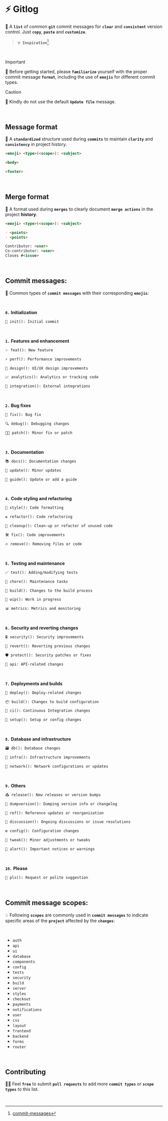 # ⚡ Gitlog
🔦 A **`list`** of common **`git`** commit messages for **`clear`** and **`consistent`** version control. Just **`copy`**, **`paste`** and **`customize`**. 

> **`💡 Inspiration`**[^1].


<br>

> [!IMPORTANT]
> 🍰 Before getting started, please **`familiarize`** yourself with the proper commit message **`format`**, including the use of **`emojis`** for different commit types.

> [!CAUTION]
> 🙏 Kindly do not use the default **`Update file`** message.

<br>

## Message format
🪪 A **`standardized`** structure used during **`commits`** to maintain **`clarity`** and **`consistency`** in project history.
<br>

```markdown
<emoji> <type>(<scope>): <subject>

<body>

<footer>
```

<br>

## Merge format
🥏 A format used during **`merges`** to clearly document **`merge actions`** in the project **history**.
```markdown
<emoji> <type>(<scope>): <subject>

- <points>
- <points>

Contributor: <user>
Co-contributor: <user>
Closes #<issue>
```

<br>

## Commit messages: 
🌃 Common types of **`commit messages`** with their corresponding **`emojis`**:

<br>


**`0.`** **Initialization**

```markdown
🎉 init(): Initial commit
```
<br>

**`1.`** **Features and enhancement**
```markdown
✨ feat(): New feature
```
```markdown
⚡ perf(): Performance improvements
```
```markdown
🎨 design(): UI/UX design improvements
```
```markdown
📈 analytics(): Analytics or tracking code
```
```markdown
🔌 integration(): External integrations
```

<br>

**`2.`** **Bug fixes**
```markdown
🐛 fix(): Bug fix
```
```markdown
🔍 debug(): Debugging changes
```
```markdown
👨‍🔧 patch(): Minor fix or patch
```

<br>

**`3.`** **Documentation**
```markdown
📚 docs(): Documentation changes
```
```markdown
📝 update(): Minor updates
```
```markdown
📖 guide(): Update or add a guide
```

<Br>

**`4.`** **Code styling and refactoring**
```markdown
💄 style(): Code formatting
```
```markdown
♻️ refactor(): Code refactoring
```
```markdown
🧹 cleanup(): Clean-up or refactor of unused code
```
```markdown
🛠️ fix(): Code improvements
```
```markdown
🔥 remove(): Removing files or code
```

<br>

**`5.`** **Testing and maintenance**
```markdown
✅ test(): Adding/modifying tests
```
```markdown
🔧 chore(): Maintenance tasks
```
```markdown
🔨 build(): Changes to the build process
```
```markdown
🚧 wip(): Work in progress
```
```markdown
📊 metrics: Metrics and monitoring
```

<Br>

**`6.`** **Security and reverting changes**
```markdown
🔒 security(): Security improvements
```
```markdown
📌 revert(): Reverting previous changes
```
```markdown
🛡️ protect(): Security patches or fixes
```
```markdown
🔌 api: API-related changes
```

<br>

**`7.`** **Deployments and builds**
```markdown
🚀 deploy(): Deploy-related changes
```
```markdown
📦 build(): Changes to build configuration
```
```markdown
🧪 ci(): Continuous Integration changes
```
```markdown
🔨 setup(): Setup or config changes
```

<Br>

**`8.`** **Database and infrastructure**
```markdown
🗃️ db(): Database changes
```
```markdown
👷 infra(): Infrastructure improvements
```
```markdown
📡 network(): Network configurations or updates
```

<br>

**`9.`** **Others**

```markdown
📤 release(): New releases or version bumps
```
```markdown
📜 dumpversion(): Dumping version info or changelog
```
```markdown
🔄 ref(): Reference updates or reorganization
```
```markdown
💬 discussion(): Ongoing discussions or issue resolutions
```
```markdown
⚙️ config(): Configuration changes
```
```markdown
🔧 tweak(): Minor adjustments or tweaks
```
```markdown
🚨 alert(): Important notices or warnings
```

<br>

**`10.`** **Please**
```markdown
🙏 pls(): Request or polite suggestion
```

<br>

## Commit message scopes:
💡 Following **`scopes`** are commonly used in **`commit messages`** to indicate specific areas of the **`project`** affected by the **`changes`**:

<Br> 

- `auth`
- `api`
- `ui`
- `database`
- `components`
- `config`
- `tests`
- `security`
- `build`
- `server`
- `styles`
- `checkout`
- `payments`
- `notifications`
- `user`
- `css`
- `layout`
- `frontend`
- `backend`
- `forms`
- `router`

<Br>

## Contributing

⛓️‍💥 Feel **`free`** to submit **`pull requests`** to add more **`commit types`** or **`scope types`** to this list.

<br>

[^1]: [commit-messages](https://github.com/mostypc123/commit-messages)

